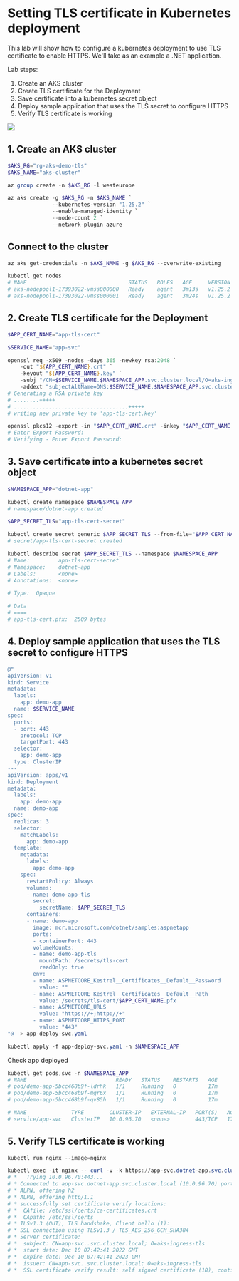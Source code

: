 # Setting TLS certificate in Kubernetes deployment

This lab will show how to configure a kubernetes deployment to use TLS certificate to enable HTTPS. We'll take as an example a .NET application.

Lab steps:
1. Create an AKS cluster
2. Create TLS certificate for the Deployment
3. Save certificate into a kubernetes secret object
4. Deploy sample application that uses the TLS secret to configure HTTPS
5. Verify TLS certificate is working

![](images/32_https_pod_tls_secret__tls-secret-pod.png)

## 1. Create an AKS cluster

```powershell
$AKS_RG="rg-aks-demo-tls"
$AKS_NAME="aks-cluster"

az group create -n $AKS_RG -l westeurope

az aks create -g $AKS_RG -n $AKS_NAME `
              --kubernetes-version "1.25.2" `
              --enable-managed-identity `
              --node-count 2 `
              --network-plugin azure
```

## Connect to the cluster

```powershell
az aks get-credentials -n $AKS_NAME -g $AKS_RG --overwrite-existing

kubectl get nodes
# NAME                                STATUS   ROLES   AGE     VERSION
# aks-nodepool1-17393022-vmss000000   Ready    agent   3m13s   v1.25.2
# aks-nodepool1-17393022-vmss000001   Ready    agent   3m24s   v1.25.2
```

## 2. Create TLS certificate for the Deployment

```powershell
$APP_CERT_NAME="app-tls-cert"

$SERVICE_NAME="app-svc"

openssl req -x509 -nodes -days 365 -newkey rsa:2048 `
    -out "${APP_CERT_NAME}.crt" `
    -keyout "${APP_CERT_NAME}.key" `
    -subj "/CN=$SERVICE_NAME.$NAMESPACE_APP.svc.cluster.local/O=aks-ingress-tls" `
    -addext "subjectAltName=DNS:$SERVICE_NAME.$NAMESPACE_APP.svc.cluster.local"
# Generating a RSA private key
# ........+++++
# ....................................+++++
# writing new private key to 'app-tls-cert.key'

openssl pkcs12 -export -in "$APP_CERT_NAME.crt" -inkey "$APP_CERT_NAME.key" -out "$APP_CERT_NAME.pfx"
# Enter Export Password:
# Verifying - Enter Export Password:
```

## 3. Save certificate into a kubernetes secret object

```powershell
$NAMESPACE_APP="dotnet-app"

kubectl create namespace $NAMESPACE_APP
# namespace/dotnet-app created

$APP_SECRET_TLS="app-tls-cert-secret"

kubectl create secret generic $APP_SECRET_TLS --from-file="$APP_CERT_NAME.pfx" --namespace $NAMESPACE_APP
# secret/app-tls-cert-secret created

kubectl describe secret $APP_SECRET_TLS --namespace $NAMESPACE_APP
# Name:         app-tls-cert-secret
# Namespace:    dotnet-app
# Labels:       <none>
# Annotations:  <none>

# Type:  Opaque

# Data
# ====
# app-tls-cert.pfx:  2509 bytes
```

## 4. Deploy sample application that uses the TLS secret to configure HTTPS

```powershell
@"
apiVersion: v1
kind: Service
metadata:
  labels:
    app: demo-app
  name: $SERVICE_NAME
spec:
  ports:
  - port: 443
    protocol: TCP
    targetPort: 443
  selector:
    app: demo-app
  type: ClusterIP
---
apiVersion: apps/v1
kind: Deployment
metadata:
  labels:
    app: demo-app
  name: demo-app
spec:
  replicas: 3
  selector:
    matchLabels:
      app: demo-app
  template:
    metadata:
      labels:
        app: demo-app
    spec:
      restartPolicy: Always
      volumes:
      - name: demo-app-tls
        secret:
          secretName: $APP_SECRET_TLS
      containers:
      - name: demo-app
        image: mcr.microsoft.com/dotnet/samples:aspnetapp
        ports:
        - containerPort: 443
        volumeMounts:
        - name: demo-app-tls
          mountPath: /secrets/tls-cert
          readOnly: true
        env:
        - name: ASPNETCORE_Kestrel__Certificates__Default__Password
          value: ""
        - name: ASPNETCORE_Kestrel__Certificates__Default__Path
          value: /secrets/tls-cert/$APP_CERT_NAME.pfx
        - name: ASPNETCORE_URLS
          value: "https://+;http://+"
        - name: ASPNETCORE_HTTPS_PORT
          value: "443"
"@  > app-deploy-svc.yaml

kubectl apply -f app-deploy-svc.yaml -n $NAMESPACE_APP
```

Check app deployed

```powershell
kubectl get pods,svc -n $NAMESPACE_APP
# NAME                            READY   STATUS    RESTARTS   AGE
# pod/demo-app-5bcc468b9f-ldrhk   1/1     Running   0          17m
# pod/demo-app-5bcc468b9f-mgr6x   1/1     Running   0          17m
# pod/demo-app-5bcc468b9f-qv85h   1/1     Running   0          17m

# NAME              TYPE        CLUSTER-IP   EXTERNAL-IP   PORT(S)   AGE
# service/app-svc   ClusterIP   10.0.96.70   <none>        443/TCP   17m
```

## 5. Verify TLS certificate is working

```powershell
kubectl run nginx --image=nginx

kubectl exec -it nginx -- curl -v -k https://app-svc.dotnet-app.svc.cluster.local
# *   Trying 10.0.96.70:443...
# * Connected to app-svc.dotnet-app.svc.cluster.local (10.0.96.70) port 443 (#0)
# * ALPN, offering h2
# * ALPN, offering http/1.1
# * successfully set certificate verify locations:
# *  CAfile: /etc/ssl/certs/ca-certificates.crt
# *  CApath: /etc/ssl/certs
# * TLSv1.3 (OUT), TLS handshake, Client hello (1):
# * SSL connection using TLSv1.3 / TLS_AES_256_GCM_SHA384
# * Server certificate:
# *  subject: CN=app-svc..svc.cluster.local; O=aks-ingress-tls
# *  start date: Dec 10 07:42:41 2022 GMT
# *  expire date: Dec 10 07:42:41 2023 GMT
# *  issuer: CN=app-svc..svc.cluster.local; O=aks-ingress-tls
# *  SSL certificate verify result: self signed certificate (18), continuing anyway.
```
